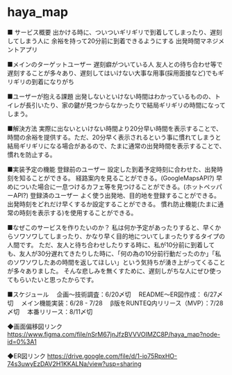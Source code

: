 # haya_map

■ サービス概要
出かける時に、ついついギリギリで到着してしまったり、遅刻してしまう人に
余裕を持って20分前に到着できるようにする
出発時間マネジメントアプリ

■メインのターゲットユーザー
遅刻癖がついている人
友人との待ち合わせ等で遅刻することが多々あり、遅刻してはいけない大事な用事(採用面接など)でもギリギリの到着になりがち

■ユーザーが抱える課題
出発しないといけない時間はわかっているものの、トイレが長引いたり、家の鍵が見つからなかったりで結局ギリギリの時間になってしまう。

■解決方法
実際に出ないといけない時間より20分早い時間を表示することで、時間の余裕を提供する。ただ、20分早く表示されるという事に慣れてしまうと結局ギリギリになる場合があるので、たまに通常の出発時間を表示することで、慣れを防止する。

■実装予定の機能
登録前のユーザー
  設定した到着予定時刻に合わせた、出発時刻を知ることができる。
  経路案内を見ることができる。(GoogleMapsAPI?)
  早めについた場合に一息つけるカフェ等を見つけることができる。(ホットペッパーAPI?)
登録済のユーザー
  よく使う出発地、目的地を登録することができる。
  出発時刻をどれだけ早くするか設定することができる。
  慣れ防止機能(たまに通常の時刻を表示する)を使用することができる。

■なぜこのサービスを作りたいのか？
私は何か予定があったりすると、早くからソワソワしてしまったり、かなり早く目的地についてしまったりするタイプの人間です。
ただ、友人と待ち合わせしたりする時に、私が10分前に到着しても、友人が30分遅れてきたりした時に、「何の為の10分前行動だったのか」「私のソワソワしたあの時間を返してほしい」という気持ちが湧き上がってくることが多々ありました。
そんな悲しみを無くすために、遅刻しがちな人にぜひ使ってもらいたいと思ったからです。

■スケジュール
　企画〜技術調査：6/20〆切
　README〜ER図作成： 6/27〆切
　メイン機能実装：6/28 - 7/28
　β版をRUNTEQ内リリース（MVP）：7/28〆切
　本番リリース：8/11〆切

◆画面偏移図リンク
 https://www.figma.com/file/nSrM67jnJfzBVVVOIMZC8P/haya_map?node-id=0%3A1

◆ER図リンク
https://drive.google.com/file/d/1-io75RpxHO-74s3uwyEzDAV2H1KKALNa/view?usp=sharing